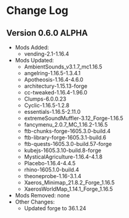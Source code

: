 # Change Log

## Version 0.6.0 ALPHA

- Mods Added:
  - vending-2.1-1.16.4
- Mods Updated:
  - AmbientSounds_v3.1.7_mc1.16.5
  - angelring-1.16.5-1.3.4.1
  - Apotheosis-1.16.4-4.6.0
  - architectury-1.15.13-forge
  - cc-tweaked-1.16.4-1.96.0
  - Clumps-6.0.0.23
  - Cyclic-1.16.5-1.2.8
  - essentials-1.16.5-2.11.0
  - extremeSoundMuffler-3.12_Forge-1.16.5
  - fancymenu_2.0.7_MC_1.16.2-1.16.5
  - ftb-chunks-forge-1605.3.0-build.4
  - ftb-library-forge-1605.3.1-build.6
  - ftb-quests-1605.3.0-build.57-forge
  - kubejs-1605.3.10-build.8-forge
  - MysticalAgriculture-1.16.4-4.1.8
  - Placebo-1.16.4-4.4.5
  - rhino-1605.1.0-build.4
  - theoneprobe-1.16-3.1.4
  - Xaeros_Minimap_21.8.2_Forge_1.16.5
  - XaerosWorldMap_1.14.1_Forge_1.16.5
- Mods Removed: none
- Other Changes:
  - Updated forge to 36.1.24
